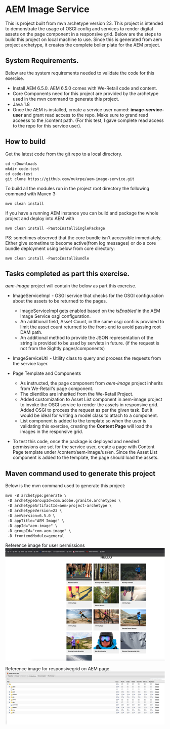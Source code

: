 # AEM Image Service

This is project built from mvn archetype version 23. This project is intended to demonstrate the usage of OSGI config and services to render digital assets on the page component in a responsive grid. Below are the steps to build this project on local machine to use. Since this is generated from aem project archetype, it creates the complete boiler plate for the AEM project. 


## System Requirements.

Below are the system requirements needed to validate the code for this exercise.

* Install AEM 6.5.0. AEM 6.5.0 comes with We-Retail code and content.
* Core Components need for this project are provided by the archetype used in the mvn command to generate this project.
* Java 1.8
* Once the AEM is installed, create a service user named: **image-service-user** and grant read access to the repo. Make sure to grand read acceess to the /content path. (For this test, I gave complete read access to the repo for this service user).


## How to build

Get the latest code from the git repo to a local directory.

    cd ~/Downloads
    mkdir code-test
    cd code-test
    git clone https://github.com/mukrpe/aem-image-service.git
 
To build all the modules run in the project root directory the following command with Maven 3:

    mvn clean install

If you have a running AEM instance you can build and package the whole project and deploy into AEM with

    mvn clean install -PautoInstallSinglePackage
    
PS: sometimes observed that the core bundle isn't accessible immediately. Either give sometime to become active(from log messages) or do a core bundle deployment using below from core directory:

    mvn clean install -PautoInstallBundle
    
    
## Tasks completed as part this exercise.

*aem-image* project will contain the below as part this exercise. 

* ImageServiceImpl - OSGI service that checks for the OSGI configuration about the assets to be returned to the pages. 
    * ImageServiceImpl gets enabled based on the *isEnabled* in the AEM Image Service osgi configuration.
    * An additional field, Asset Count, in the same osgi confi is provided to limit the asset count returned to the front-end to avoid passing root DAM path.
    * An additional method to provide the JSON representation of the string is provided to be used by servlets in future. (if the request is not from the Sightly pages/components)     

* ImageServiceUtil - Utility class to query and process the requests from the service layer.

* Page Template and Components
    * As instructed, the page component from *aem-image* project inherits from We-Retail's page component.
    * The clientlibs are inherited from the We-Retail Project.
    * Added customization to Asset List component in aem-image project to invoke the OSGI service to render the assets in responsive grid. Added OSGI to process the request as per the given task. But it would be ideal for writing a model class to attach to a component.
    * List component is added to the template so when the user is validating this exercise, creating the **Content Page** will load the images in the responsive grid.   
* To test this code, once the package is deployed and needed permissions are set for the service user, create a page with Content Page template under /content/aem-image/us/en. Since the Asset List component is added to the template, the page should load the assets.
## Maven command used to generate this project

Below is the mvn command used to generate this project:

    mvn -B archetype:generate \
	 -D archetypeGroupId=com.adobe.granite.archetypes \
	 -D archetypeArtifactId=aem-project-archetype \
	 -D archetypeVersion=23 \
	 -D aemVersion=6.5.0 \
	 -D appTitle="AEM Image" \
	 -D appId="aem-image" \
	 -D groupId="com.aem.image" \
	 -D frontendModule=general
	 
	 
Reference image for user permissions
![Permissions](https://github.com/mukrpe/aem-image-service/blob/main/resources/Screen%20Shot%202021-10-18%20at%2020.34.02.png)

Reference image for responsivegrid on AEM page.
![Asset List](https://github.com/mukrpe/aem-image-service/blob/main/resources/Screen%20Shot%202021-10-18%20at%2020.34.31.png)
